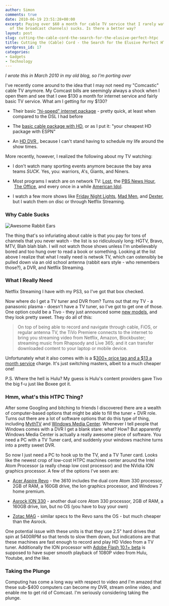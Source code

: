 ```yaml
---
author: Simon
comments: true
date: 2010-06-19 23:51:28+00:00
excerpt: Paying over $60 a month for cable TV service that I rarely watch (outside
  of the broadcast channels) sucks. Is there a better way?
layout: post
slug: cutting-the-cable-cord-the-search-for-the-elusive-perfect-htpc
title: Cutting the (Cable) Cord - the Search for the Elusive Perfect HTPC
wordpress_id: 17
categories:
- Gadgets
- Technology
---
```


_I wrote this in March 2010 in my old blog, so I'm porting over_

I've recently come around to the idea that I may not need my "Comcastic" cable TV anymore. My Comcast bills are seemingly always a shock when I open them and see that I owe $130 a month for internet service and fairly basic TV service. What am I getting for my $130?



	
  * Their basic ["hi-speed" internet package](http://www.comcast.com/Corporate/Learn/HighSpeedInternet/highspeedinternet.html?lid=2LearnHSI&pos=Nav) - pretty quick, at least when compared to the DSL I had before

	
  * The [basic cable package with HD](http://www.comcast.com/Corporate/Learn/DigitalCable/HD.html), or as I put it: "your cheapest HD package with ESPN"

	
  * An [HD DVR ](http://www.comcast.com/Corporate/Learn/DigitalCable/DVR.html), because I can't stand having to schedule my life around the show times.


More recently, however, I realized the following about my TV watching:

	
  * I don't watch many sporting events anymore because the bay area teams *SUCK*. Yes, you: warriors, A's, Giants, and Niners.

	
  * Most programs I watch are on network TV: [Lost](http://en.wikipedia.org/wiki/Lost_(TV_series)), the [PBS News Hour](http://www.pbs.org/newshour/),  [The Office](http://en.wikipedia.org/wiki/The_Office_(U.S._TV_series)), and every once in a while [American Idol](http://en.wikipedia.org/wiki/American_Idol).

	
  * I watch a few more shows like [Friday Night Lights](http://en.wikipedia.org/wiki/Friday_Night_Lights_(TV_series)), [Mad Men](http://en.wikipedia.org/wiki/Mad_Men), and [Dexter](http://en.wikipedia.org/wiki/Dexter_(TV_series)), but I watch them on disc or through Netflix Streaming.




### Why Cable Sucks


![Awesome Rabbit Ears](http://www.pbpulse.com/wp-content/uploads/2009/06/061209-1a-rabbitears-2.jpg)

The thing that's so infuriating about cable is that you pay for tons of channels that you never watch - the list is so ridiculously long: HGTV, Bravo, MTV, Blah blah blah. I will not watch those shows unless I'm unbelievably bored and too hung over to read a book or something. Looking at the list above I realize that what I really need is netwok TV, which can ostensibly be pulled down via an old school antenna (rabbit ears style - who remembers those?), a DVR, and Netflix Streaming.


### What I Really Need


Netflix Streaming I have with my PS3, so I've got that box checked.

Now where do I get a TV tuner and DVR from? Turns out that my TV - a panasonic plasma - doesn't have a TV tuner, so I've got to get one of those. One option could be a Tivo - they just announced some [new models](http://gear.ign.com/articles/107/1073887p1.html), and they look pretty sweet. They do all of this:


> On top of being able to record and navigate through cable, FiOS, or regular antenna TV, the TiVo Premiere connects to the internet to bring you streaming video from Netflix, Amazon, Blockbuster; streaming music from Rhapsody and Live 365; and it can transfer downloaded content to your laptop or mobile device.


Unfortunately what it also comes with is a $[300+ price tag and a $13 a month service](https://www3.tivo.com/store/boxes.do) charge. It's just switching masters, albeit to a much cheaper one!

P.S. Where the hell is Hulu? My guess is Hulu's content providers gave Tivo the big f-u just like Boxee got it.


### Hmm, what's this HTPC Thing?


After some Googling and bitching to friends I discovered there are a wealth of computer-based options that might be able to fill the tuner + DVR role. Turns out there are a lot of software options that do this type of thing, including [MythTV](http://www.mythtv.org/) and [Windows Media Center](http://en.wikipedia.org/wiki/Windows_Media_Center). Whenever I tell people that Windows comes with a DVR I get a blank stare: what? How? But apparently Windows Media Center is actually a really awesome piece of software. You need a PC with a TV Tuner card, and suddenly your windows machine turns into a pretty sweet DVR.

So now I just need a PC to hook up to the TV, and a TV Tuner card. Looks like the newest crop of low-cost HTPC machines center around the Intel Atom Processor (a really cheap low cost processor) and the NVidia ION graphics processor. A few of the options I've seen are:



	
  * [Acer Aspire Revo](http://www.engadget.com/2009/04/28/acer-aspirerevo-review/) - the 3610 includes the dual core Atom 330 processor, 2GB of RAM, a 160GB drive, the Ion graphics processor, and Windows 7 home premium.

	
  * [Asrock ION 330](http://www.liliputing.com/2009/12/asrock-ion-330-as-a-media-pc-video.html) - another dual core Atom 330 processor, 2GB of RAM, a 160GB drive, Ion, but no OS (you have to buy your own)

	
  * [Zotac MAG](http://www.techpowerup.com/reviews/Zotac/MAG_ION_Nettop) - similar specs to the Revo sans the OS - but much cheaper than the Asrock.


One potential issue with these units is that they use 2.5" hard drives that spin at 5400RPM so that tends to slow them down, but indications are that these machines are fast enough to record and play HD Video from a TV tuner. Additionally the ION processor with [Adobe Flash 10.1+ beta](http://labs.adobe.com/technologies/flashplayer10/features.html) is supposed to have super smooth playback of 1080P video from Hulu, Youtube, and the like.


### Taking the Plunge


Computing has come a long way with respect to video and I'm amazed that these sub-$400 computers can become my DVR, stream online video, and enable me to get rid of Comcast. I'm seriously considering taking the plunge.

